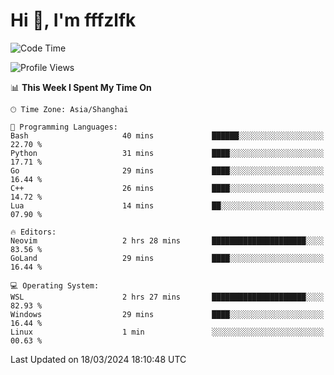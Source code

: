 # Hi 👋, I'm fffzlfk

<!--START_SECTION:waka-->
![Code Time](http://img.shields.io/badge/Code%20Time-676%20hrs%2031%20mins-blue)

![Profile Views](http://img.shields.io/badge/Profile%20Views-0-blue)

📊 **This Week I Spent My Time On** 

```text
🕑︎ Time Zone: Asia/Shanghai

💬 Programming Languages: 
Bash                     40 mins             ██████░░░░░░░░░░░░░░░░░░░   22.70 % 
Python                   31 mins             ████░░░░░░░░░░░░░░░░░░░░░   17.71 % 
Go                       29 mins             ████░░░░░░░░░░░░░░░░░░░░░   16.44 % 
C++                      26 mins             ████░░░░░░░░░░░░░░░░░░░░░   14.72 % 
Lua                      14 mins             ██░░░░░░░░░░░░░░░░░░░░░░░   07.90 % 

🔥 Editors: 
Neovim                   2 hrs 28 mins       █████████████████████░░░░   83.56 % 
GoLand                   29 mins             ████░░░░░░░░░░░░░░░░░░░░░   16.44 % 

💻 Operating System: 
WSL                      2 hrs 27 mins       █████████████████████░░░░   82.93 % 
Windows                  29 mins             ████░░░░░░░░░░░░░░░░░░░░░   16.44 % 
Linux                    1 min               ░░░░░░░░░░░░░░░░░░░░░░░░░   00.63 % 
```


 Last Updated on 18/03/2024 18:10:48 UTC
<!--END_SECTION:waka-->
